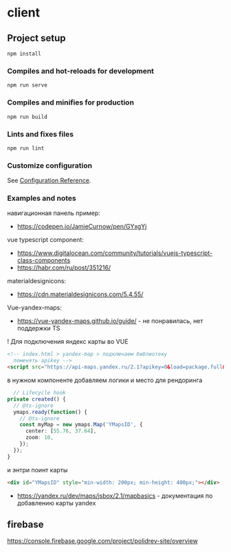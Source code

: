 # client

## Project setup

```
npm install
```

### Compiles and hot-reloads for development

```
npm run serve
```

### Compiles and minifies for production

```
npm run build
```

### Lints and fixes files

```
npm run lint
```

### Customize configuration

See [Configuration Reference](https://cli.vuejs.org/config/).

### Examples and notes

навигационная панель пример:

- https://codepen.io/JamieCurnow/pen/GYxgYj

vue typescript component:

- https://www.digitalocean.com/community/tutorials/vuejs-typescript-class-components
- https://habr.com/ru/post/351216/

materialdesignicons:

- https://cdn.materialdesignicons.com/5.4.55/

Vue-yandex-maps:

- https://vue-yandex-maps.github.io/guide/ - не понравилась, нет поддержки TS

! Для подключения яндекс карты во VUE

```html
<!-- index.html > yandex-map > подключаем библиотеку
  поменять apikey -->
<script src="https://api-maps.yandex.ru/2.1?apikey=0&load=package.full&lang=ru_RU"></script>
```

в нужном компоненте добавляем логики и место для рендоринга

```ts
  // Lifecycle hook
private created() {
  // @ts-ignore
  ymaps.ready(function() {
    // @ts-ignore
    const myMap = new ymaps.Map('YMapsID', {
      center: [55.76, 37.64],
      zoom: 10,
    });
  });
}
```

и энтри поинт карты

```html
<div id="YMapsID" style="min-width: 200px; min-height: 400px;"></div>
```

- https://yandex.ru/dev/maps/jsbox/2.1/mapbasics - документация по добавлению карты yandex

## firebase

https://console.firebase.google.com/project/polidrev-site/overview
